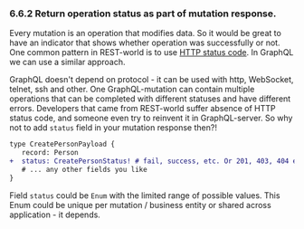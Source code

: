 ### <a name="rule-6.6.2"></a> 6.6.2 Return operation status as part of mutation response.

Every mutation is an operation that modifies data. So it would be great to have an indicator that shows whether operation was successfully or not. One common pattern in REST-world is to use [HTTP status code](https://ru.wikipedia.org/wiki/%D0%A1%D0%BF%D0%B8%D1%81%D0%BE%D0%BA_%D0%BA%D0%BE%D0%B4%D0%BE%D0%B2_%D1%81%D0%BE%D1%81%D1%82%D0%BE%D1%8F%D0%BD%D0%B8%D1%8F_HTTP). In GraphQL we can use a similar approach.

GraphQL doesn't depend on protocol - it can be used with http, WebSocket, telnet, ssh and other. One GraphQL-mutation can contain multiple operations that can be completed with different statuses and have different errors. Developers that came from REST-world suffer absence of HTTP status code, and someone even try to reinvent it in GraphQL-server. So why not to add `status` field in your mutation response then?!

```diff
type CreatePersonPayload {
   record: Person
+  status: CreatePersonStatus! # fail, success, etc. Or 201, 403, 404 etc.
   # ... any other fields you like
}
```

Field `status` could be `Enum` with the limited range of possible values. This Enum could be unique per mutation / business entity or shared across application - it depends.